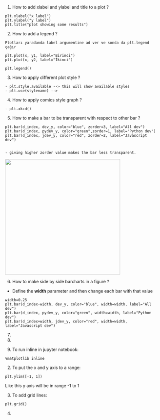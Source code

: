 1. How to add xlabel and ylabel and title to a plot ?

```
plt.xlabel("x label")
plt.ylabel("y label")
plt.title("plot showing some results")
```

2. How to add a legend ?

```
Plotları yaradanda label argumentine ad ver ve sonda da plt.legend çağır

plt.plot(x, y1, label="Birinci")
plt.plot(x, y2, label="İkinci")

plt.legend()
```

3. How to apply different plot style ?

```
- plt.style.available --> this will show available styles
- plt.use(stylename) -->
```

4. How to apply comics style graph ?

```
- plt.xkcd()
```

5. How to make a bar to be transparent with respect to other bar ?

```
plt.bar(d_index, dev_y, color="blue", zorder=3, label="All dev")
plt.bar(d_index, pydev_y, color="green",zorder=1, label="Python dev")
plt.bar(d_index, jdev_y, color="red", zorder=2, label="Javascript dev")


- giving higher zorder value makes the bar less transparent. 
```

<img title="" src="file:///home/haziyevv/Documents/mynotes/figures/bars_zorder.png" alt="" width="377">



6. How to make side by side barcharts in a figure ? 
- Define the **width** parameter and then change each bar with that value

```
width=0.25
plt.bar(d_index-width, dev_y, color="blue", width=width, label="All dev")
plt.bar(d_index, pydev_y, color="green", width=width, label="Python dev")
plt.bar(d_index+width, jdev_y, color="red", width=width, label="Javascript dev")
```



7. 





1. 

2. To run inline in jupyter notebook:

```
%matplotlib inline
```

2. To put the x and y axis to a range:

```
plt.ylim([-1, 1])
```

Like this y axis will be in range -1 to 1

3. To add grid lines:

```
plt.grid()
```

4. 
